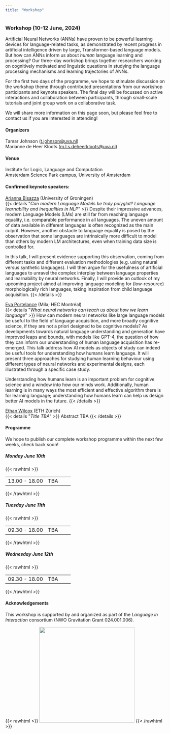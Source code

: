 ```yaml
---
title: "Workshop"
---
```


### Workshop (10-12 June, 2024)
Artificial Neural Networks (ANNs) have proven to be powerful learning devices for language-related tasks, as demonstrated by recent progress in artificial intelligence driven by large, Transformer-based language models. But how can ANNs inform us about _human_ language learning and processing? Our three-day workshop brings together researchers working on cognitively motivated and linguistic questions in studying the language processing mechanisms and learning trajectories of ANNs. 

For the first two days of the programme, we hope to stimulate discussion on the workshop theme through contributed presentations from our workshop participants and keynote speakers. The final day will be focussed on active interactions and collaboration between participants, through small-scale tutorials and joint group work on a collaborative task.

We will share more information on this page soon, but please feel free to contact us if you are interested in attending!
<!-- We are currently accepting participants to our workshop on an invitation basis, focussing on early-career researchers working on topics relevant to the workshop theme. However, please feel free to contact us if you are interested in attending! (Especially if you are able to cover your own travel and accommodation fees) -->

#### Organizers
Tamar Johnson (t.johnson@uva.nl)  
Marianne de Heer Kloots (m.l.s.deheerkloots@uva.nl)

#### Venue
Institute for Logic, Language and Computation  
Amsterdam Science Park campus, University of Amsterdam  

#### Confirmed keynote speakers:

[Arianna Bisazza](https://www.cs.rug.nl/~bisazza/) (University of Groningen)  
{{< details "_Can modern Language Models be truly polyglot? Language learnability and inequalities in NLP_" >}}
Despite their impressive advances, modern Language Models (LMs) are still far from reaching language equality, i.e. comparable performance in all languages.
The uneven amount of data available in different languages is often recognized as the main culprit. However, another obstacle to language equality is posed by the observation that some languages are intrinsically more difficult to model than others by modern LM architectures, even when training data size is controlled for.

In this talk, I will present evidence supporting this observation, coming from different tasks and different evaluation methodologies (e.g. using natural versus synthetic languages).
I will then argue for the usefulness of artificial languages to unravel the complex interplay between language properties and learnability by neural networks.
Finally, I will provide an outlook of my upcoming project aimed at improving language modeling for (low-resource) morphologically rich languages, taking inspiration from child language acquisition.
{{< /details >}}

[Eva Portelance](https://evaportelance.github.io/) (Mila; HEC Montréal)  
{{< details "_What neural networks can teach us about how we learn language_" >}}
How can modern neural networks like large language models be useful to the field of language acquisition, and more broadly cognitive science, if they are not a priori designed to be cognitive models? As developments towards natural language understanding and generation have improved leaps and bounds, with models like GPT-4, the question of how they can inform our understanding of human language acquisition has re-emerged. This talk address how AI models as objects of study can indeed be useful tools for understanding how humans learn language. It will present three approaches for studying human learning behaviour using different types of neural networks and experimental designs, each illustrated through a specific case study. 

Understanding how humans learn is an important problem for cognitive science and a window into how our minds work. Additionally, human learning is in many ways the most efficient and effective algorithm there is for learning language; understanding how humans learn can help us design better AI models in the future.
{{< /details >}}

[Ethan Wilcox](https://wilcoxeg.github.io/) (ETH Zürich)  
{{< details "_Title TBA_" >}}
Abstract TBA
{{< /details >}}

#### Programme

We hope to publish our complete workshop programme within the next few weeks, check back soon!

##### Monday June 10th
{{< rawhtml >}}
<table>
<tbody>
  <tr>
    <td>13.00 - 18.00</td>
    <td>TBA</td>
    <td></td>
    <td></td>
  </tr>
</tbody>
</table>
{{< /rawhtml >}}

##### Tuesday June 11th
{{< rawhtml >}}
<table>
<tbody>
  <tr>
    <td>09.30 - 18.00</td>
    <td>TBA</td>
    <td></td>
    <td></td>
  </tr>
</tbody>
</table>
{{< /rawhtml >}}

##### Wednesday June 12th
{{< rawhtml >}}
<table>
<tbody>
  <tr>
    <td>09.30 - 18.00</td>
    <td>TBA</td>
    <td></td>
    <td></td>
  </tr>
</tbody>
</table>
{{< /rawhtml >}}

#### Acknowledgements
This workshop is supported by and organized as part of the _Language in Interaction_ consortium (NWO Gravitation Grant 024.001.006).

{{< rawhtml >}}
<a href="https://www.dcc.ru.nl/languageininteraction/"><img src="/images/LiI_Logo_450px.jpg" width=300></img></a>
{{< /rawhtml >}}